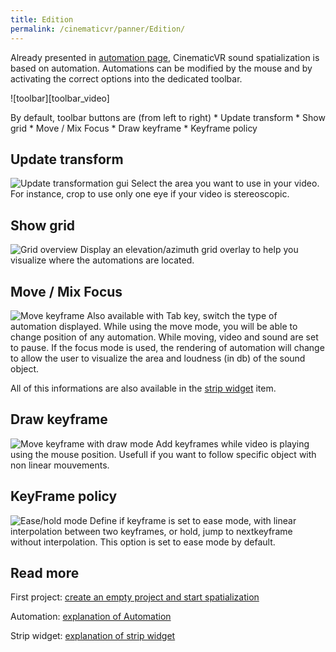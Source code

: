 ```yaml
---
title: Edition
permalink: /cinematicvr/panner/Edition/
---
```


[automation_page]: {{site.baseurl}}/cinematicvr/panner/Automation
[strip_widget_page]: {{site.baseurl}}/cinematicvr/panner/StripWidget
[first_project]: {{site.baseurl}}/cinematicvr/FirstProject/

[toolbar]: {{site.baseurl}}/cinematicvr/img/toolbar_video.png
[toolbar_grid]: {{site.baseurl}}/cinematicvr/img/toolbar_grid.png
[toolbar_transform]: {{site.baseurl}}/cinematicvr/img/toolbar_transform.png
[toolbar_move_tuto]: {{site.baseurl}}/cinematicvr/img/toolbar_move_tuto.gif
[toolbar_hold_tuto]: {{site.baseurl}}/cinematicvr/img/toolbar_hold_tuto.gif
[toolbar_draw_tuto]: {{site.baseurl}}/cinematicvr/img/toolbar_draw_tuto.gif


Already presented in [automation page][automation_page], CinematicVR sound spatialization is based on automation. Automations can be modified by the mouse and by activating the correct options into the dedicated toolbar.

![toolbar][toolbar_video]

By default, toolbar buttons are (from left to right) 
	* Update transform
	* Show grid
	* Move / Mix Focus
	* Draw keyframe
	* Keyframe policy


## Update transform

![Update transformation gui][toolbar_transform]
Select the area you want to use in your video. For instance, crop to use only one eye if your video is stereoscopic.

## Show grid

![Grid overview][toolbar_grid]
Display an elevation/azimuth grid overlay to help you visualize where the automations are located.

## Move / Mix Focus 

![Move keyframe][toolbar_move_tuto]
Also available with Tab key, switch the type of automation displayed.
While using the move mode, you will be able to change position of any automation. While moving, video and sound are set to pause.
If the focus mode is used, the rendering of automation will change to allow the user to visualize the area and loudness (in db) of the sound object.

All of this informations are also available in the [strip widget][strip_widget_page] item.

## Draw keyframe

![Move keyframe with draw mode][toolbar_draw_tuto]
Add keyframes while video is playing using the mouse position. Usefull if you want to follow specific object with non linear mouvements.

## KeyFrame policy

![Ease/hold mode][toolbar_hold_tuto]
Define if keyframe is set to ease mode, with linear interpolation between two keyframes, or hold, jump to nextkeyframe without interpolation.
This option is set to ease mode by default.

## Read more

First project: [create an empty project and start spatialization][first_project] 

Automation: [explanation of Automation][automation_page] 

Strip widget: [explanation of strip widget][strip_widget_page] 
